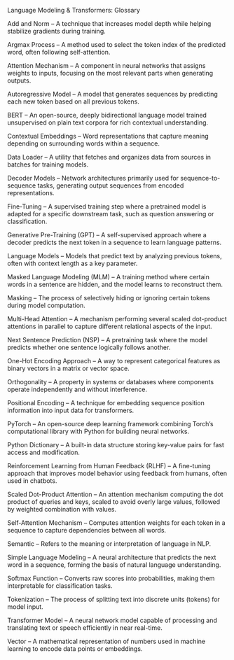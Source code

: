Language Modeling & Transformers: Glossary

Add and Norm – A technique that increases model depth while helping stabilize gradients during training.

Argmax Process – A method used to select the token index of the predicted word, often following self-attention.

Attention Mechanism – A component in neural networks that assigns weights to inputs, focusing on the most relevant parts when generating outputs.

Autoregressive Model – A model that generates sequences by predicting each new token based on all previous tokens.

BERT – An open-source, deeply bidirectional language model trained unsupervised on plain text corpora for rich contextual understanding.

Contextual Embeddings – Word representations that capture meaning depending on surrounding words within a sequence.

Data Loader – A utility that fetches and organizes data from sources in batches for training models.

Decoder Models – Network architectures primarily used for sequence-to-sequence tasks, generating output sequences from encoded representations.

Fine-Tuning – A supervised training step where a pretrained model is adapted for a specific downstream task, such as question answering or classification.

Generative Pre-Training (GPT) – A self-supervised approach where a decoder predicts the next token in a sequence to learn language patterns.

Language Models – Models that predict text by analyzing previous tokens, often with context length as a key parameter.

Masked Language Modeling (MLM) – A training method where certain words in a sentence are hidden, and the model learns to reconstruct them.

Masking – The process of selectively hiding or ignoring certain tokens during model computation.

Multi-Head Attention – A mechanism performing several scaled dot-product attentions in parallel to capture different relational aspects of the input.

Next Sentence Prediction (NSP) – A pretraining task where the model predicts whether one sentence logically follows another.

One-Hot Encoding Approach – A way to represent categorical features as binary vectors in a matrix or vector space.

Orthogonality – A property in systems or databases where components operate independently and without interference.

Positional Encoding – A technique for embedding sequence position information into input data for transformers.

PyTorch – An open-source deep learning framework combining Torch’s computational library with Python for building neural networks.

Python Dictionary – A built-in data structure storing key-value pairs for fast access and modification.

Reinforcement Learning from Human Feedback (RLHF) – A fine-tuning approach that improves model behavior using feedback from humans, often used in chatbots.

Scaled Dot-Product Attention – An attention mechanism computing the dot product of queries and keys, scaled to avoid overly large values, followed by weighted combination with values.

Self-Attention Mechanism – Computes attention weights for each token in a sequence to capture dependencies between all words.

Semantic – Refers to the meaning or interpretation of language in NLP.

Simple Language Modeling – A neural architecture that predicts the next word in a sequence, forming the basis of natural language understanding.

Softmax Function – Converts raw scores into probabilities, making them interpretable for classification tasks.

Tokenization – The process of splitting text into discrete units (tokens) for model input.

Transformer Model – A neural network model capable of processing and translating text or speech efficiently in near real-time.

Vector – A mathematical representation of numbers used in machine learning to encode data points or embeddings.
